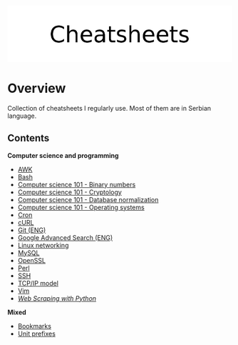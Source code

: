 <p align="center">
	<img src="assets/logo.png" alt="Cheatsheets">
</p>

# Overview

Collection of cheatsheets I regularly use. Most of them are in Serbian language. 

## Contents

**Computer science and programming**

- [AWK](cs/awk/)
- [Bash](cs/bash/)
- [Computer science 101 - Binary numbers](cs/compsci/binary_numbers.md)
- [Computer science 101 - Cryptology](cs/compsci/cryptology/)
- [Computer science 101 - Database normalization](cs/compsci/database_normalization.md)
- [Computer science 101 - Operating systems](cs/compsci/operating_systems/)
- [Cron](cs/crontab.md)
- [cURL](cs/curl.md)
- [Git (ENG)](cs/git.md)
- [Google Advanced Search (ENG)](cs/google_search.md)
- [Linux networking](cs/linux_networking.md)
- [MySQL](cs/mysql/)
- [OpenSSL](cs/openssl/)
- [Perl](cs/perl/)
- [SSH](cs/ssh.md)
- [TCP/IP model](cs/tcp_ip.md)
- [Vim](cs/vim/README.md)
- [*Web Scraping with Python*](cs/web_scraping_with_python.md)

**Mixed**

- [Bookmarks](cs/misc/bookmarks.md)
- [Unit prefixes](cs/misc/unit_prefixes.md)

